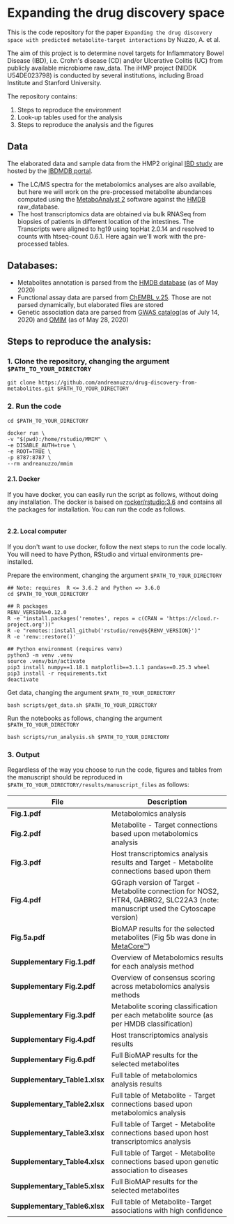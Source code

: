 # Expanding the drug discovery space
This is the code repository for the paper `Expanding the drug discovery space with predicted metabolite-target interactions` by Nuzzo, A. et al. 

The aim of this project is to determine novel targets for Inflammatory Bowel Disease (IBD), i.e. Crohn's disease (CD) and/or Ulcerative Colitis (UC) from publicly available microbiome raw_data. The iHMP project (NIDDK U54DE023798) is conducted by several institutions, including Broad Institute and Stanford University. 

The repository contains:
1. Steps to reproduce the environment 
2. Look-up tables used for the analysis
3. Steps to reproduce the analysis and the figures 


## Data
The elaborated data and sample data from the HMP2 original [IBD study](https://doi.org/10.1038/s41586-019-1237-9) are hosted by the [IBDMDB portal](https://ibdmdb.org).
- The LC/MS spectra for the metabolomics analyses are also available, but here we will work on the pre-processed metabolite abundances computed using the [MetaboAnalyst 2](https://doi.org/10.3390/metabo9030057) software against the [HMDB](https://doi.org/10.1093/nar/gkx1089) raw_database.
- The host transcriptomics data are obtained via bulk RNASeq from biopsies of patients in different location of the intestines. The Transcripts were aligned to hg19 using topHat 2.0.14 and resolved to counts with htseq-count 0.6.1. Here again we'll work with the pre-processed tables.

## Databases:
- Metabolites annotation is parsed from the [HMDB database](https://hmdb.ca) (as of May 2020)
- Functional assay data are parsed from [ChEMBL v.25](https://www.ebi.ac.uk/chembl/). Those are not parsed dynamically, but elaborated files are stored
- Genetic association data are parsed from [GWAS catalog](https://www.ebi.ac.uk/gwas/)(as of July 14, 2020) and [OMIM](https://www.omim.org/) (as of May 28, 2020)

## Steps to reproduce the analysis:
### 1. Clone the repository, changing the argument `$PATH_TO_YOUR_DIRECTORY`
```
git clone https://github.com/andreanuzzo/drug-discovery-from-metabolites.git $PATH_TO_YOUR_DIRECTORY
```
### 2. Run the code
```
cd $PATH_TO_YOUR_DIRECTORY

docker run \
-v "$(pwd):/home/rstudio/MMIM" \
-e DISABLE_AUTH=true \
-e ROOT=TRUE \
-p 8787:8787 \
--rm andreanuzzo/mmim
```

#### 2.1. Docker 
If you have docker, you can easily run the script as follows, without doing any installation. The docker is baised on [rocker/rstudio:3.6](https://www.rocker-project.org) and contains all the packages for installation. You can run the code as follows.
```
```

#### 2.2. Local computer 
If you don't want to use docker, follow the next steps to run the code locally. You will need to have Python, RStudio and virtual environments pre-installed.

Prepare the environment, changing the argument `$PATH_TO_YOUR_DIRECTORY`
```
## Note: requires  R <= 3.6.2 and Python => 3.6.0
cd $PATH_TO_YOUR_DIRECTORY

## R packages
RENV_VERSION=0.12.0
R -e "install.packages('remotes', repos = c(CRAN = 'https://cloud.r-project.org'))"
R -e "remotes::install_github('rstudio/renv@${RENV_VERSION}')"
R -e 'renv::restore()'

## Python environment (requires venv)
python3 -m venv .venv
source .venv/bin/activate
pip3 install numpy==1.18.1 matplotlib==3.1.1 pandas==0.25.3 wheel
pip3 install -r requirements.txt
deactivate
```

Get data, changing the argument `$PATH_TO_YOUR_DIRECTORY`
```
bash scripts/get_data.sh $PATH_TO_YOUR_DIRECTORY
```

Run the notebooks as follows, changing the argument `$PATH_TO_YOUR_DIRECTORY`
```
bash scripts/run_analysis.sh $PATH_TO_YOUR_DIRECTORY
```
### 3. Output
Regardless of the way you choose to run the code, figures and tables from the manuscript should be reproduced in `$PATH_TO_YOUR_DIRECTORY/results/manuscript_files` as follows:

| File                       	  | Description                                                                                                |
|-------------------------------|--------------------------------------------------------------------------------------------------------------------------------	|
| **Fig.1.pdf**              	  | Metabolomics analysis                                                                                                          	|
| **Fig.2.pdf**             	  | Metabolite - Target connections based upon metabolomics analysis                                                               	|
| **Fig.3.pdf**              	  | Host transcriptomics analysis results and Target - Metabolite connections based upon them                                      	|
| **Fig.4.pdf**              	  | GGraph version of Target - Metabolite connection for NOS2, HTR4, GABRG2, SLC22A3 (note: manuscript used the Cytoscape version) 	|
| **Fig.5a.pdf**             	  | BioMAP results for the selected metabolites (Fig 5b was done in [MetaCore™](https://portal.genego.com/cgi/data_manager.cgi#))  	|
| **Supplementary Fig.1.pdf**	  | Overview of Metabolomics results for each analysis method                                                                      	|
| **Supplementary Fig.2.pdf**	  | Overview of consensus scoring across metabolomics analysis methods                                                             	|
| **Supplementary Fig.3.pdf**	  | Metabolite scoring classification per each metabolite source (as per HMDB classification)                                      	|
| **Supplementary Fig.4.pdf**	  | Host transcriptomics analysis results                                                                                          	|
| **Supplementary Fig.6.pdf**	  | Full BioMAP results for the selected metabolites                                                                               	|
| **Supplementary_Table1.xlsx** | Full table of metabolomics analysis results                                                                                    	|
| **Supplementary_Table2.xlsx** | Full table of Metabolite - Target connections based upon metabolomics analysis                                                 	|
| **Supplementary_Table3.xlsx** | Full table of Target - Metabolite connections based upon host transcriptomics analysis                                         	|
| **Supplementary_Table4.xlsx** | Full table of Target - Metabolite connections based upon genetic association to diseases                                       	|
| **Supplementary_Table5.xlsx** | Full BioMAP results for the selected metabolites                                                                               	|
| **Supplementary_Table6.xlsx** | Full table of Metabolite-Target associations with high confidence                                                              	|
